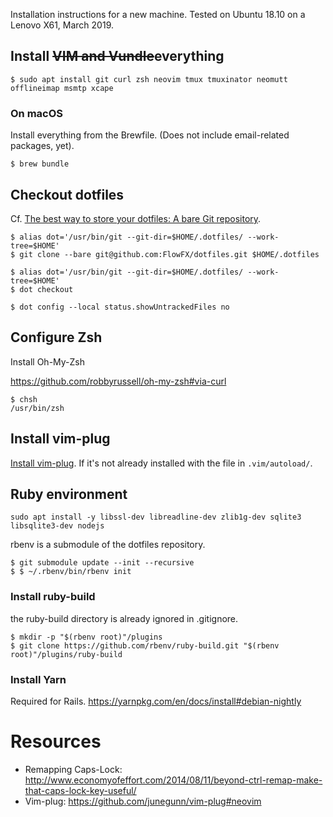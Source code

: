 Installation instructions for a new machine. Tested on Ubuntu 18.10 on a Lenovo X61, March 2019.

## Install <strike>VIM and Vundle</strike>everything

```
$ sudo apt install git curl zsh neovim tmux tmuxinator neomutt offlineimap msmtp xcape
```

### On macOS
Install everything from the Brewfile. (Does not include email-related packages, yet).

```
$ brew bundle
```

## Checkout dotfiles

Cf. [The best way to store your dotfiles: A bare Git repository](https://www.atlassian.com/git/tutorials/dotfiles).

```shell
$ alias dot='/usr/bin/git --git-dir=$HOME/.dotfiles/ --work-tree=$HOME'
$ git clone --bare git@github.com:FlowFX/dotfiles.git $HOME/.dotfiles

$ alias dot='/usr/bin/git --git-dir=$HOME/.dotfiles/ --work-tree=$HOME'
$ dot checkout

$ dot config --local status.showUntrackedFiles no
```

## Configure Zsh

Install  Oh-My-Zsh

https://github.com/robbyrussell/oh-my-zsh#via-curl

```
$ chsh
/usr/bin/zsh
```

## Install vim-plug
[Install vim-plug](https://github.com/junegunn/vim-plug#neovim). If it's not already installed with the file in `.vim/autoload/`.


## Ruby environment

```
sudo apt install -y libssl-dev libreadline-dev zlib1g-dev sqlite3 libsqlite3-dev nodejs
```

rbenv is a submodule of the dotfiles repository. 

```
$ git submodule update --init --recursive 
$ $ ~/.rbenv/bin/rbenv init
```

### Install ruby-build

the ruby-build directory is already ignored in .gitignore.

```
$ mkdir -p "$(rbenv root)"/plugins
$ git clone https://github.com/rbenv/ruby-build.git "$(rbenv root)"/plugins/ruby-build
```

### Install Yarn
Required for Rails. https://yarnpkg.com/en/docs/install#debian-nightly



# Resources
- Remapping Caps-Lock: http://www.economyofeffort.com/2014/08/11/beyond-ctrl-remap-make-that-caps-lock-key-useful/
- Vim-plug: https://github.com/junegunn/vim-plug#neovim
